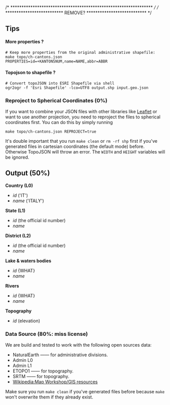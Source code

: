 

/* **************************************************************** */
/* **************************  REMOVE?  *************************** */
## Tips
#### More properties ? 
```
# Keep more properties from the original administrative shapefile:
make topo/ch-cantons.json PROPERTIES=id=+KANTONSNUM,name=NAME,abbr=ABBR
```

#### Topojson to shapefile ?
```
# Convert topoJSON into ESRI Shapefile via shell
ogr2ogr -f 'Esri Shapefile' -lco=UTF8 output.shp input.geo.json
```

### Reproject to Spherical Coordinates (0%)
If you want to combine your JSON files with other libraries like [Leaflet](http://leafletjs.com) or want to use another projection, you need to reproject the files to spherical coordinates first. You can do this by simply running

    make topo/ch-cantons.json REPROJECT=true

It's double important that you run `make clean` or `rm -rf shp` first if you've generated files in cartesian coordinates (the default mode) before. Otherwise TopoJSON will throw an error. The `WIDTH` and `HEIGHT` variables will be ignored.

## Output (50%)

**Country (L0)**
* *id* ('IT')
* *name* ('ITALY')

**State (L1)**
* *id* (the official id number)
* *name*

**District (L2)**
* *id* (the official id number)
* *name*

**Lake & waters bodies**
* *id* {WHAT}
* *name*

**Rivers**
* *id* {WHAT}
* *name*

**Topography**
* *id* (elevation)

### Data Source (80%: miss license)

We are build and tested to work with the following open sources data:

* NaturalEarth —— for administrative divisions.
 * Admin L0
 * Admin L1
* ETOPO1  ——  for topography.
* SRTM ——  for topography.
* [Wikipedia:Map Workshop/GIS resources](https://en.wikipedia.org/wiki/Wikipedia:Graphic_Lab/Resources/Gis_sources_and_palettes)


Make sure you run `make clean` if you've generated files before because `make` won't overwrite them if they already exist.




